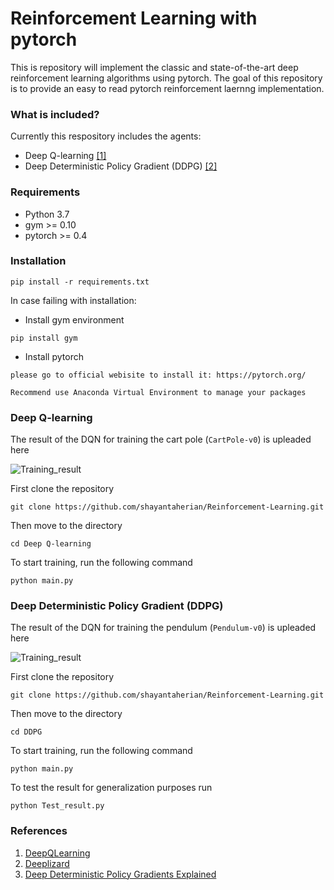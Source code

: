 # Reinforcement Learning with pytorch
This is repository will implement the classic and state-of-the-art deep reinforcement learning algorithms using pytorch. The goal of this repository is to provide an easy to read pytorch reinforcement laernng implementation.

### What is included?
Currently this respository includes the agents:
* Deep Q-learning [[1]](https://arxiv.org/abs/1312.5602)
* Deep Deterministic Policy Gradient (DDPG) [[2]](https://arxiv.org/abs/1509.02971)

### Requirements
* Python 3.7
* gym >= 0.10
* pytorch >= 0.4

### Installation

```
pip install -r requirements.txt 
```

In case failing with installation:

* Install gym environment
```
pip install gym 
```

* Install pytorch
```
please go to official webisite to install it: https://pytorch.org/

Recommend use Anaconda Virtual Environment to manage your packages
```

### Deep Q-learning
The result of the DQN for training the cart pole (`CartPole-v0`) is upleaded here

![Training_result](https://user-images.githubusercontent.com/51369142/85757437-6081e100-b707-11ea-9ac7-d337937dfa99.png)

First clone the repository

```
git clone https://github.com/shayantaherian/Reinforcement-Learning.git
```

Then move to the directory

```
cd Deep Q-learning
```

To start training, run the following command 

```
python main.py
```

### Deep Deterministic Policy Gradient (DDPG)
The result of the DQN for training the pendulum (`Pendulum-v0`) is upleaded here

![Training_result](https://user-images.githubusercontent.com/51369142/85760923-31b93a00-b70a-11ea-9eb9-6bc944999475.png)

First clone the repository

```
git clone https://github.com/shayantaherian/Reinforcement-Learning.git
```

Then move to the directory

```
cd DDPG
```

To start training, run the following command 

```
python main.py
```

To test the result for generalization purposes run 

```
python Test_result.py
```

### References
1. [DeepQLearning](https://github.com/philtabor/Youtube-Code-Repository/tree/master/ReinforcementLearning/DeepQLearning)
2. [Deeplizard](https://deeplizard.com/learn/playlist/PLZbbT5o_s2xoWNVdDudn51XM8lOuZ_Njv)
3. [Deep Deterministic Policy Gradients Explained](https://towardsdatascience.com/deep-deterministic-policy-gradients-explained-2d94655a9b7b)
